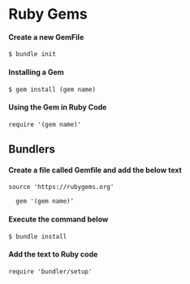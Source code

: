 # Ruby Gems

#### Create a new GemFile
```
$ bundle init
```

#### Installing a Gem

````
$ gem install (gem name)
````

#### Using the Gem in Ruby Code

````
require '(gem name)'
````

## Bundlers

#### Create a file called Gemfile and add the below text

````
source 'https://rubygems.org'
  
  gem '(gem name)'
````
  
#### Execute the command below

````
$ bundle install
````

#### Add the text to Ruby code

````
require 'bundler/setup'
````
